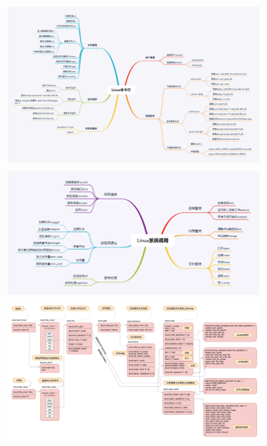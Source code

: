 ![常用命令](https://github.com/chen-eugene/Android-Interview/blob/master/image/8855bb645d8ecc35c80aa89cde5d16e5.jpg)

![Linux调用](https://github.com/chen-eugene/Android-Interview/blob/master/image/ffb6847b94cb0fd086095ac263ac4ff0.jpg)

![Linux架构](https://github.com/chen-eugene/Android-Interview/blob/master/image/bf0bcbea6a24bc5084bc0d4ffca7c502.jpeg)
